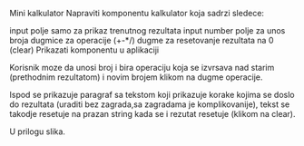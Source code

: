 Mini kalkulator
Napraviti komponentu kalkulator koja sadrzi sledece:

input polje samo za prikaz trenutnog rezultata
input number polje za unos broja
dugmice za operacije (+-*/)
dugme za resetovanje rezultata na 0 (clear)
Prikazati komponentu u aplikaciji

Korisnik moze da unosi broj i bira operaciju koja se izvrsava nad starim (prethodnim rezultatom) i novim brojem klikom na dugme operacije.

Ispod se prikazuje paragraf sa tekstom koji prikazuje korake kojima se doslo do rezultata (uraditi bez zagrada,sa zagradama je komplikovanije), tekst se takodje resetuje na prazan string kada se i rezutat resetuje (klikom na clear).

U prilogu slika.